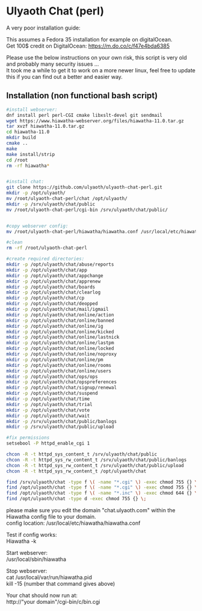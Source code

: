 # Ulyaoth Chat (perl)

A very poor installation guide:

This assumes a Fedora 35 installation for example on digitalOcean.<br />
Get 100$ credit on DigitalOcean: https://m.do.co/c/f47e4bda6385

Please use the below instructions on your own risk, this script is very old and probably many security issues ...<br />
It took me a while to get it to work on a more newer linux, feel free to update this if you can find out a better and easier way.

## Installation (non functional bash script)
```bash
#install webserver:
dnf install perl perl-CGI cmake libxslt-devel git sendmail
wget https://www.hiawatha-webserver.org/files/hiawatha-11.0.tar.gz
tar xvzf hiawatha-11.0.tar.gz
cd hiawatha-11.0
mkdir build
cmake ..
make
make install/strip
cd /root
rm -rf hiawatha*


#install chat:
git clone https://github.com/ulyaoth/ulyaoth-chat-perl.git
mkdir -p /opt/ulyaoth/
mv /root/ulyaoth-chat-perl/chat /opt/ulyaoth/
mkdir -p /srv/ulyaoth/chat/public
mv /root/ulyaoth-chat-perl/cgi-bin /srv/ulyaoth/chat/public/


#copy webserver config:
mv /root/ulyaoth-chat-perl/hiawatha/hiawatha.conf /usr/local/etc/hiawatha/hiawatha.conf

#clean
rm -rf /root/ulyaoth-chat-perl

#create required directories:
mkdir -p /opt/ulyaoth/chat/abuse/reports
mkdir -p /opt/ulyaoth/chat/app
mkdir -p /opt/ulyaoth/chat/appchange
mkdir -p /opt/ulyaoth/chat/apprenew
mkdir -p /opt/ulyaoth/chat/boards
mkdir -p /opt/ulyaoth/chat/clearlog
mkdir -p /opt/ulyaoth/chat/cp
mkdir -p /opt/ulyaoth/chat/deopped
mkdir -p /opt/ulyaoth/chat/mail/igmail
mkdir -p /opt/ulyaoth/chat/online/action
mkdir -p /opt/ulyaoth/chat/online/banned
mkdir -p /opt/ulyaoth/chat/online/ig
mkdir -p /opt/ulyaoth/chat/online/kicked
mkdir -p /opt/ulyaoth/chat/online/lastnick
mkdir -p /opt/ulyaoth/chat/online/lastpm
mkdir -p /opt/ulyaoth/chat/online/locked
mkdir -p /opt/ulyaoth/chat/online/noproxy
mkdir -p /opt/ulyaoth/chat/online/pm
mkdir -p /opt/ulyaoth/chat/online/rooms
mkdir -p /opt/ulyaoth/chat/online/users
mkdir -p /opt/ulyaoth/chat/ops/ops
mkdir -p /opt/ulyaoth/chat/opspreferences
mkdir -p /opt/ulyaoth/chat/signup/renewal
mkdir -p /opt/ulyaoth/chat/suspend
mkdir -p /opt/ulyaoth/chat/time
mkdir -p /opt/ulyaoth/chat/trial
mkdir -p /opt/ulyaoth/chat/vote
mkdir -p /opt/ulyaoth/chat/wait
mkdir -p /srv/ulyaoth/chat/public/banlogs
mkdir -p /srv/ulyaoth/chat/public/upload

#fix permissions
setsebool -P httpd_enable_cgi 1

chcon -R -t httpd_sys_content_t /srv/ulyaoth/chat/public
chcon -R -t httpd_sys_rw_content_t /srv/ulyaoth/chat/public/banlogs
chcon -R -t httpd_sys_rw_content_t /srv/ulyaoth/chat/public/upload
chcon -R -t httpd_sys_rw_content_t /opt/ulyaoth/chat

find /srv/ulyaoth/chat -type f \( -name "*.cgi" \) -exec chmod 755 {} \;
find /opt/ulyaoth/chat -type f \( -name "*.cgi" \) -exec chmod 755 {} \;
find /opt/ulyaoth/chat -type f \( -name "*.inc" \) -exec chmod 644 {} \;
find /opt/ulyaoth/chat -type d -exec chmod 755 {} \;
```

please make sure you edit the domain "chat.ulyaoth.com" within the Hiawatha config file to your domain.<br />
config location: /usr/local/etc/hiawatha/hiawatha.conf<br />

Test if config works:<br />
Hiawatha -k<br />

Start webserver:<br />
/usr/local/sbin/hiawatha<br />

Stop webserver:<br />
cat /usr/local/var/run/hiawatha.pid<br />
kill -15 (number that command gives above)<br />

Your chat should now run at:<br />
http://"your domain"/cgi-bin/c/bin.cgi<br />